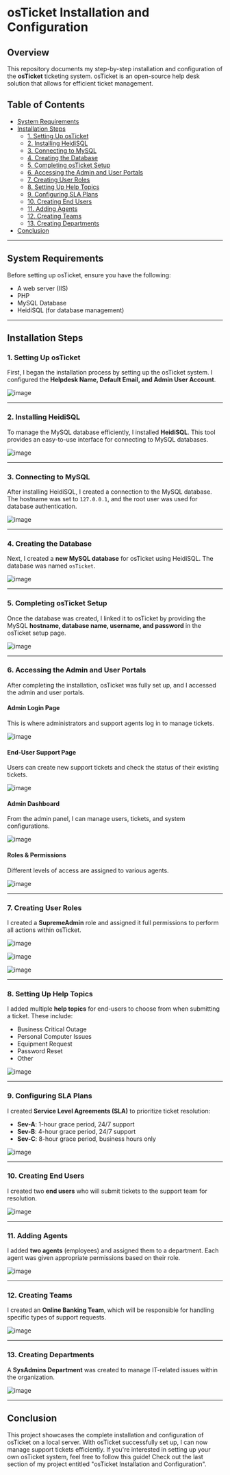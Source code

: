 # osTicket Installation and Configuration

## Overview
This repository documents my step-by-step installation and configuration of the **osTicket** ticketing system. osTicket is an open-source help desk solution that allows for efficient ticket management.

## Table of Contents
- [System Requirements](#system-requirements)
- [Installation Steps](#installation-steps)
  - [1. Setting Up osTicket](#1-setting-up-osticket)
  - [2. Installing HeidiSQL](#2-installing-heidisql)
  - [3. Connecting to MySQL](#3-connecting-to-mysql)
  - [4. Creating the Database](#4-creating-the-database)
  - [5. Completing osTicket Setup](#5-completing-osticket-setup)
  - [6. Accessing the Admin and User Portals](#6-accessing-the-admin-and-user-portals)
  - [7. Creating User Roles](#7-creating-user-roles)
  - [8. Setting Up Help Topics](#8-setting-up-help-topics)
  - [9. Configuring SLA Plans](#9-configuring-sla-plans)
  - [10. Creating End Users](#10-creating-end-users)
  - [11. Adding Agents](#11-adding-agents)
  - [12. Creating Teams](#12-creating-teams)
  - [13. Creating Departments](#13-creating-departments)
- [Conclusion](#conclusion)

---

## System Requirements
Before setting up osTicket, ensure you have the following:
- A web server (IIS)
- PHP
- MySQL Database
- HeidiSQL (for database management)

---

## Installation Steps

### 1. Setting Up osTicket
First, I began the installation process by setting up the osTicket system. I configured the **Helpdesk Name, Default Email, and Admin User Account**.

![image](https://github.com/user-attachments/assets/bbf9813a-1066-422f-b9a2-097529f72a13)



---

### 2. Installing HeidiSQL
To manage the MySQL database efficiently, I installed **HeidiSQL**. This tool provides an easy-to-use interface for connecting to MySQL databases.

![image](https://github.com/user-attachments/assets/185b5dbf-199e-4011-bc70-e56597421c31)


---

### 3. Connecting to MySQL
After installing HeidiSQL, I created a connection to the MySQL database. The hostname was set to `127.0.0.1`, and the root user was used for database authentication.

![image](https://github.com/user-attachments/assets/0fdba1f1-c862-45e0-ba9f-b7b0fe47d149)


---

### 4. Creating the Database
Next, I created a **new MySQL database** for osTicket using HeidiSQL. The database was named `osTicket`.

![image](https://github.com/user-attachments/assets/811f79d1-5a41-46b8-a24a-6a65f35bc44f)


---

### 5. Completing osTicket Setup
Once the database was created, I linked it to osTicket by providing the MySQL **hostname, database name, username, and password** in the osTicket setup page.

![image](https://github.com/user-attachments/assets/23012c31-7152-4097-8ebc-83cec754060c)


---

### 6. Accessing the Admin and User Portals
After completing the installation, osTicket was fully set up, and I accessed the admin and user portals.

#### Admin Login Page
This is where administrators and support agents log in to manage tickets.

![image](https://github.com/user-attachments/assets/9c860ed3-b9d6-4785-931c-425735747629)


#### End-User Support Page
Users can create new support tickets and check the status of their existing tickets.

![image](https://github.com/user-attachments/assets/b60c0377-0243-4a88-8be9-551c75d70ad9)


#### Admin Dashboard
From the admin panel, I can manage users, tickets, and system configurations.

![image](https://github.com/user-attachments/assets/cd31276b-202a-4f91-b5a6-edf2b72dda82)


#### Roles & Permissions
Different levels of access are assigned to various agents.

![image](https://github.com/user-attachments/assets/e66f1000-e0e8-4e43-8246-4397b352432c)


---

### 7. Creating User Roles
I created a **SupremeAdmin** role and assigned it full permissions to perform all actions within osTicket.

![image](https://github.com/user-attachments/assets/5b179e7e-8538-46ac-ba8d-1dcd3641c4ad)

![image](https://github.com/user-attachments/assets/2ac81beb-462a-4b7d-a8e8-3b4f0c85f508)

![image](https://github.com/user-attachments/assets/0d7767f6-b1ad-47ac-b7ae-ea563fc3e917)


---

### 8. Setting Up Help Topics
I added multiple **help topics** for end-users to choose from when submitting a ticket. These include:
- Business Critical Outage
- Personal Computer Issues
- Equipment Request
- Password Reset
- Other

![image](https://github.com/user-attachments/assets/a1959e61-1464-4dff-8bae-29ed0470dde5)


---

### 9. Configuring SLA Plans
I created **Service Level Agreements (SLA)** to prioritize ticket resolution:
- **Sev-A**: 1-hour grace period, 24/7 support
- **Sev-B**: 4-hour grace period, 24/7 support
- **Sev-C**: 8-hour grace period, business hours only

![image](https://github.com/user-attachments/assets/83bc893b-777e-44f1-9819-7d4291d08a34)


---

### 10. Creating End Users
I created two **end users** who will submit tickets to the support team for resolution.

![image](https://github.com/user-attachments/assets/eb8ab531-690b-44b7-a0e6-fe3d45146442)


---

### 11. Adding Agents
I added **two agents** (employees) and assigned them to a department. Each agent was given appropriate permissions based on their role.

![image](https://github.com/user-attachments/assets/26351b38-60c0-4cfd-9265-608849f88a53)


---

### 12. Creating Teams
I created an **Online Banking Team**, which will be responsible for handling specific types of support requests.

![image](https://github.com/user-attachments/assets/17f918fa-8267-40b6-8236-8836036c298a)


---

### 13. Creating Departments
A **SysAdmins Department** was created to manage IT-related issues within the organization.

![image](https://github.com/user-attachments/assets/47dfd52f-5e8b-451e-9b4e-49c37afdb6ba)

---

## Conclusion
This project showcases the complete installation and configuration of osTicket on a local server. With osTicket successfully set up, I can now manage support tickets efficiently. If you're interested in setting up your own osTicket system, feel free to follow this guide! Check out the last section of my project entitled "osTicket Installation and Configuration".




